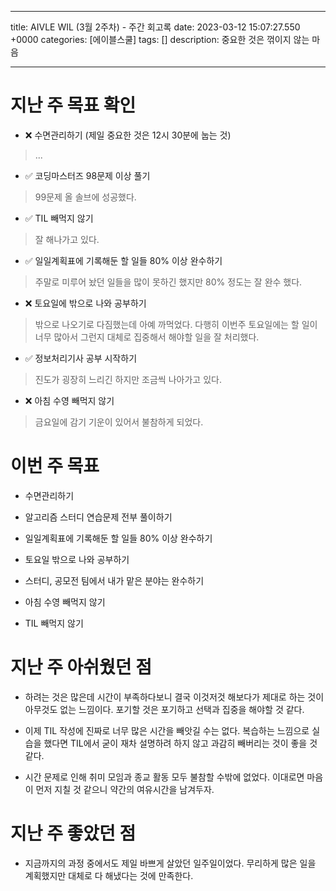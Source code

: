 

---
title: AIVLE WIL (3월 2주차) - 주간 회고록
date: 2023-03-12 15:07:27.550 +0000
categories: [에이블스쿨]
tags: []
description: 중요한 것은 꺾이지 않는 마음


---

# 지난 주 목표 확인

- ❌ 수면관리하기 (제일 중요한 것은 12시 30분에 눕는 것)

> ...

- ✅ 코딩마스터즈 98문제 이상 풀기

> 99문제 올 솔브에 성공했다.

- ✅ TIL 빼먹지 않기

> 잘 해나가고 있다.

- ✅ 일일계획표에 기록해둔 할 일들 80% 이상 완수하기

> 주말로 미루어 놨던 일들을 많이 못하긴 했지만 80% 정도는 잘 완수 했다.

- ❌ 토요일에 밖으로 나와 공부하기

> 밖으로 나오기로 다짐했는데 아예 까먹었다. 다행히 이번주 토요일에는 할 일이 너무 많아서 그런지 대체로 집중해서 해야할 일을 잘 처리했다.

- ✅ 정보처리기사 공부 시작하기

> 진도가 굉장히 느리긴 하지만 조금씩 나아가고 있다.

- ❌ 아침 수영 빼먹지 않기

> 금요일에 감기 기운이 있어서 불참하게 되었다.

# 이번 주 목표

- 수면관리하기

- 알고리즘 스터디 연습문제 전부 풀이하기

- 일일계획표에 기록해둔 할 일들 80% 이상 완수하기

- 토요일 밖으로 나와 공부하기

- 스터디, 공모전 팀에서 내가 맡은 분야는 완수하기

- 아침 수영 빼먹지 않기

- TIL 빼먹지 않기

# 지난 주 아쉬웠던 점

- 하려는 것은 많은데 시간이 부족하다보니 결국 이것저것 해보다가 제대로 하는 것이 아무것도 없는 느낌이다. 포기할 것은 포기하고 선택과 집중을 해야할 것 같다.

- 이제 TIL 작성에 진짜로 너무 많은 시간을 빼앗길 수는 없다. 복습하는 느낌으로 실습을 했다면 TIL에서 굳이 재차 설명하려 하지 않고 과감히 빼버리는 것이 좋을 것 같다.

- 시간 문제로 인해 취미 모임과 종교 활동 모두 불참할 수밖에 없었다. 이대로면 마음이 먼저 지칠 것 같으니 약간의 여유시간을 남겨두자.

# 지난 주 좋았던 점

- 지금까지의 과정 중에서도 제일 바쁘게 살았던 일주일이었다. 무리하게 많은 일을 계획했지만 대체로 다 해냈다는 것에 만족한다.

        